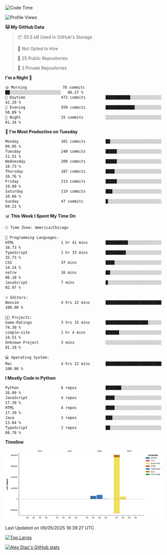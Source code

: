 <!--START_SECTION:waka-->
![Code Time](http://img.shields.io/badge/Code%20Time-24%20hrs%2052%20mins-blue)

![Profile Views](http://img.shields.io/badge/Profile%20Views-0-blue)

**🐱 My GitHub Data** 

> 📦 55.5 kB Used in GitHub's Storage 
 > 
> 🚫 Not Opted to Hire
 > 
> 📜 25 Public Repositories 
 > 
> 🔑 3 Private Repositories 
 > 
**I'm a Night 🦉** 

```text
🌞 Morning                70 commits          ██░░░░░░░░░░░░░░░░░░░░░░░   06.27 % 
🌆 Daytime                472 commits         ███████████░░░░░░░░░░░░░░   42.29 % 
🌃 Evening                559 commits         █████████████░░░░░░░░░░░░   50.09 % 
🌙 Night                  15 commits          ░░░░░░░░░░░░░░░░░░░░░░░░░   01.34 % 
```
📅 **I'm Most Productive on Tuesday** 

```text
Monday                   101 commits         ██░░░░░░░░░░░░░░░░░░░░░░░   09.05 % 
Tuesday                  240 commits         █████░░░░░░░░░░░░░░░░░░░░   21.51 % 
Wednesday                209 commits         █████░░░░░░░░░░░░░░░░░░░░   18.73 % 
Thursday                 187 commits         ████░░░░░░░░░░░░░░░░░░░░░   16.76 % 
Friday                   213 commits         █████░░░░░░░░░░░░░░░░░░░░   19.09 % 
Saturday                 119 commits         ███░░░░░░░░░░░░░░░░░░░░░░   10.66 % 
Sunday                   47 commits          █░░░░░░░░░░░░░░░░░░░░░░░░   04.21 % 
```


📊 **This Week I Spent My Time On** 

```text
🕑︎ Time Zone: America/Chicago

💬 Programming Languages: 
HTML                     1 hr 41 mins        ██████████░░░░░░░░░░░░░░░   38.73 % 
TypeScript               1 hr 33 mins        █████████░░░░░░░░░░░░░░░░   35.73 % 
CSS                      37 mins             ████░░░░░░░░░░░░░░░░░░░░░   14.14 % 
netrw                    16 mins             ██░░░░░░░░░░░░░░░░░░░░░░░   06.10 % 
JavaScript               7 mins              █░░░░░░░░░░░░░░░░░░░░░░░░   02.97 % 

🔥 Editors: 
Neovim                   4 hrs 22 mins       █████████████████████████   100.00 % 

🐱‍💻 Projects: 
Game-Ratings             3 hrs 15 mins       ███████████████████░░░░░░   74.30 % 
simple-site              1 hr 4 mins         ██████░░░░░░░░░░░░░░░░░░░   24.51 % 
Unknown Project          3 mins              ░░░░░░░░░░░░░░░░░░░░░░░░░   01.19 % 

💻 Operating System: 
Mac                      4 hrs 22 mins       █████████████████████████   100.00 % 
```

**I Mostly Code in Python** 

```text
Python                   6 repos             ███████░░░░░░░░░░░░░░░░░░   26.09 % 
JavaScript               4 repos             ████░░░░░░░░░░░░░░░░░░░░░   17.39 % 
HTML                     4 repos             ████░░░░░░░░░░░░░░░░░░░░░   17.39 % 
Java                     3 repos             ███░░░░░░░░░░░░░░░░░░░░░░   13.04 % 
TypeScript               2 repos             ██░░░░░░░░░░░░░░░░░░░░░░░   08.70 % 
```



**Timeline**

![Lines of Code chart](https://raw.githubusercontent.com/imloadinqqq/imloadinqqq/main/assets/bar_graph.png)


 Last Updated on 06/05/2025 18:39:27 UTC
<!--END_SECTION:waka-->

[![Top Langs](https://github-readme-stats.vercel.app/api/top-langs/?username=imloadinqqq)](https://github.com/anuraghazra/github-readme-stats)

[![Alex Diaz's GitHub stats](https://github-readme-stats.vercel.app/api?username=imloadinqqq&show_icons=true&theme=gradient)](https://github.com/anuraghazra/github-readme-stats)
